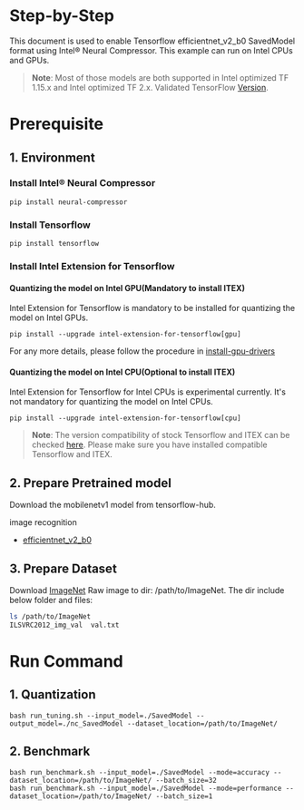 Step-by-Step
============

This document is used to enable Tensorflow efficientnet_v2_b0 SavedModel format using Intel® Neural Compressor.
This example can run on Intel CPUs and GPUs.

> **Note**: 
> Most of those models are both supported in Intel optimized TF 1.15.x and Intel optimized TF 2.x. Validated TensorFlow [Version](/docs/source/installation_guide.md#validated-software-environment).

# Prerequisite

## 1. Environment

### Install Intel® Neural Compressor
```shell
pip install neural-compressor
```
### Install Tensorflow
```shell
pip install tensorflow
```

### Install Intel Extension for Tensorflow
#### Quantizing the model on Intel GPU(Mandatory to install ITEX)
Intel Extension for Tensorflow is mandatory to be installed for quantizing the model on Intel GPUs.

```shell
pip install --upgrade intel-extension-for-tensorflow[gpu]
```
For any more details, please follow the procedure in [install-gpu-drivers](https://github.com/intel/intel-extension-for-tensorflow/blob/main/docs/install/install_for_gpu.md#install-gpu-drivers)

#### Quantizing the model on Intel CPU(Optional to install ITEX)
Intel Extension for Tensorflow for Intel CPUs is experimental currently. It's not mandatory for quantizing the model on Intel CPUs.

```shell
pip install --upgrade intel-extension-for-tensorflow[cpu]
```
> **Note**: 
> The version compatibility of stock Tensorflow and ITEX can be checked [here](https://github.com/intel/intel-extension-for-tensorflow#compatibility-table). Please make sure you have installed compatible Tensorflow and ITEX.

## 2. Prepare Pretrained model
Download the mobilenetv1 model from tensorflow-hub.

image recognition
- [efficientnet_v2_b0](https://tfhub.dev/google/imagenet/efficientnet_v2_imagenet1k_b0/classification/2)

## 3. Prepare Dataset

Download [ImageNet](http://www.image-net.org/) Raw image to dir: /path/to/ImageNet. The dir include below folder and files:

```bash
ls /path/to/ImageNet
ILSVRC2012_img_val  val.txt
```

# Run Command
## 1. Quantization
  ```shell
  bash run_tuning.sh --input_model=./SavedModel --output_model=./nc_SavedModel --dataset_location=/path/to/ImageNet/
  ```

## 2. Benchmark
  ```shell
  bash run_benchmark.sh --input_model=./SavedModel --mode=accuracy --dataset_location=/path/to/ImageNet/ --batch_size=32
  bash run_benchmark.sh --input_model=./SavedModel --mode=performance --dataset_location=/path/to/ImageNet/ --batch_size=1
  ```
